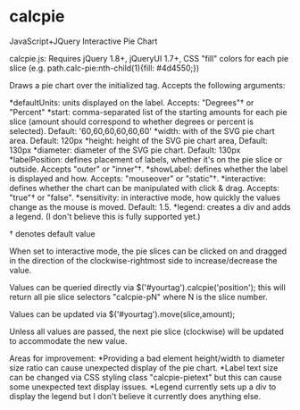 # calcpie
JavaScript+JQuery Interactive Pie Chart

calcpie.js: Requires jQuery 1.8+, jQueryUI 1.7+, CSS "fill" colors for each pie slice (e.g. path.calc-pie:nth-child(1){fill: #4d4550;})

Draws a pie chart over the initialized tag. Accepts the following arguments:

*defaultUnits: units displayed on the label. Accepts: "Degrees"† or "Percent"
*start: comma-separated list of the starting amounts for each pie slice (amount should correspond to whether degrees or percent is selected). Default: '60,60,60,60,60,60'
*width: with of the SVG pie chart area. Default: 120px
*height: height of the SVG pie chart area, Default: 130px
*diameter: diameter of the SVG pie chart. Default: 130px
*labelPosition: defines placement of labels, whether it's on the pie slice or outside. Accepts "outer" or "inner"†.
*showLabel: defines whether the label is displayed and how. Accepts: "mouseover" or "static"†.
*interactive: defines whether the chart can be manipulated with click & drag. Accepts: "true"† or "false".
*sensitivity: in interactive mode, how quickly the values change as the mouse is moved. Default: 1.5.
*legend: creates a div and adds a legend. (I don't believe this is fully supported yet.)

† denotes default value

When set to interactive mode, the pie slices can be clicked on and dragged in the direction of the clockwise-rightmost side to increase/decrease the value.

Values can be queried directly via $('#yourtag').calcpie('position'); this will return all pie slice selectors "calcpie-pN" where N is the slice number.

Values can be updated via $('#yourtag').move(slice,amount);

Unless all values are passed, the next pie slice (clockwise) will be updated to accommodate the new value.

Areas for improvement: 
*Providing a bad element height/width to diameter size ratio can cause unexpected display of the pie chart.
*Label text size can be changed via CSS styling class "calcpie-pietext" but this can cause some unexpected text display issues.
*Legend currently sets up a div to display the legend but I don't believe it currently does anything else.

